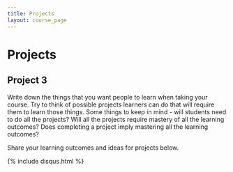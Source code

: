 ```yaml
---
title: Projects
layout: course_page
---
```

# Projects

## Project 3

Write down the things that you want people to learn when taking your course. Try to think of possible projects learners can do that will require them to learn those things. Some things to keep in mind - will students need to do all the projects? Will all the projects require mastery of all the learning outcomes? Does completing a project imply mastering all the learning outcomes?

Share your learning outcomes and ideas for projects below.

{% include disqus.html %}
